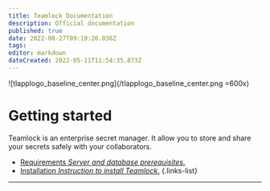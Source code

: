 ```yaml
---
title: Teamlock Documentation
description: Official documentation
published: true
date: 2022-08-27T09:19:26.036Z
tags: 
editor: markdown
dateCreated: 2022-05-11T11:54:35.873Z
---
```


![tlapplogo_baseline_center.png](/tlapplogo_baseline_center.png =600x)

# Getting started
Teamlock is an enterprise secret manager. It allow you to store and share your secrets safely with your collaborators.

- [Requirements *Server and database prerequisites.*](/install/requirements)
- [Installation *Instruction to install Teamlock.*](/install/installation)
{.links-list}

---
